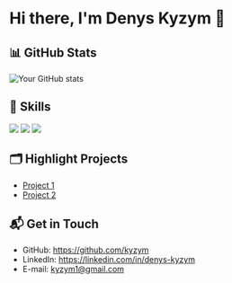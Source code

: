 # Hi there, I'm Denys Kyzym 👋

<!-- I'm a Software Engineer from [Your Country] 🚀. I have rich experience in web development, and I love open source. -->

<!-- ![Profile views](https://gpvc.arturio.dev/[kyzym]) -->

## 📊 GitHub Stats

![Your GitHub stats](https://github-readme-stats.vercel.app/api?username=kyzym&show_icons=true&theme=tokyonight)

## 💼 Skills

![](https://img.shields.io/badge/Code-JavaScript-informational?style=flat&logo=javascript&logoColor=white&color=2bbc8a)
![](https://img.shields.io/badge/Code-React-informational?style=flat&logo=react&logoColor=white&color=2bbc8a)
![](https://img.shields.io/badge/Code-Node.js-informational?style=flat&logo=node.js&logoColor=white&color=2bbc8a)

## 🗂️ Highlight Projects

- [Project 1](https://github.com/yourusername/project1)
- [Project 2](https://github.com/yourusername/project2)

## 📬 Get in Touch

- GitHub: https://github.com/kyzym
- LinkedIn: https://linkedin.com/in/denys-kyzym
- E-mail: kyzym1@gmail.com


